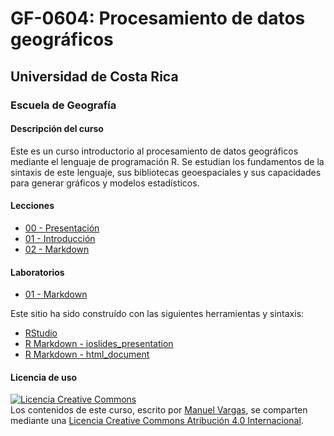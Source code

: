 # GF-0604: Procesamiento de datos geográficos

## Universidad de Costa Rica
### Escuela de Geografía

#### Descripción del curso
Este es un curso introductorio al procesamiento de datos geográficos mediante el lenguaje de programación R. Se estudian los fundamentos de la sintaxis de este lenguaje, sus bibliotecas geoespaciales y sus capacidades para generar gráficos y modelos estadísticos.

#### Lecciones
* [00 - Presentación](https://geoprocesamiento-2020i.github.io/leccion-00-presentacion/)
* [01 - Introducción](https://geoprocesamiento-2020i.github.io/leccion-01-introduccion/)
* [02 - Markdown](https://geoprocesamiento-2020i.github.io/leccion-02-markdown/)

#### Laboratorios
* [01 - Markdown](https://geoprocesamiento-2020i.github.io/laboratorio-01-markdown/)

Este sitio ha sido construído con las siguientes herramientas y sintaxis:

- [RStudio](https://rstudio.com/)
- [R Markdown - ioslides_presentation](https://bookdown.org/yihui/rmarkdown/ioslides-presentation.html)
- [R Markdown - html_document](https://bookdown.org/yihui/rmarkdown/html-document.html)

#### Licencia de uso
<a rel="license" href="http://creativecommons.org/licenses/by/4.0/"><img alt="Licencia Creative Commons" style="border-width:0" src="https://i.creativecommons.org/l/by/4.0/88x31.png" /></a><br /><span xmlns:dct="http://purl.org/dc/terms/" property="dct:title">Los contenidos de este curso</span>, escrito por <a xmlns:cc="http://creativecommons.org/ns#" href="https://github.com/mfvargas" property="cc:attributionName" rel="cc:attributionURL">Manuel Vargas</a>, se comparten mediante una <a rel="license" href="http://creativecommons.org/licenses/by/4.0/">Licencia Creative Commons Atribución 4.0 Internacional</a>.

